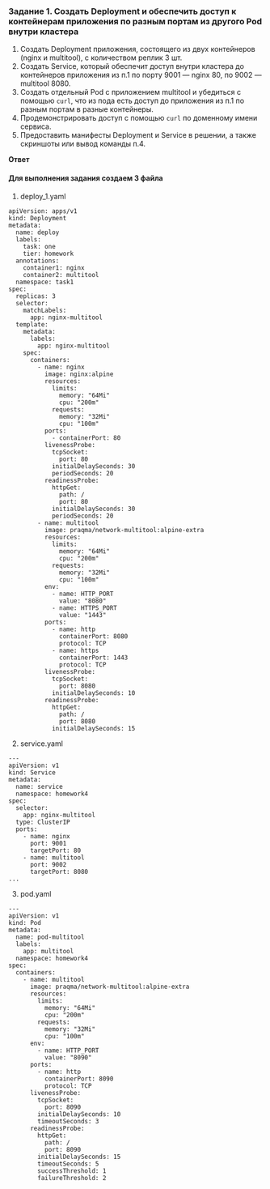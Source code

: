 ### Задание 1. Создать Deployment и обеспечить доступ к контейнерам приложения по разным портам из другого Pod внутри кластера

1. Создать Deployment приложения, состоящего из двух контейнеров (nginx и multitool), с количеством реплик 3 шт.
2. Создать Service, который обеспечит доступ внутри кластера до контейнеров приложения из п.1 по порту 9001 — nginx 80, по 9002 — multitool 8080.
3. Создать отдельный Pod с приложением multitool и убедиться с помощью `curl`, что из пода есть доступ до приложения из п.1 по разным портам в разные контейнеры.
4. Продемонстрировать доступ с помощью `curl` по доменному имени сервиса.
5. Предоставить манифесты Deployment и Service в решении, а также скриншоты или вывод команды п.4.

**Ответ**

#### Для выполнения задания создаем 3 файла

1) deploy_1.yaml

```
apiVersion: apps/v1
kind: Deployment
metadata:
  name: deploy
  labels:
    task: one
    tier: homework
  annotations:
    container1: nginx
    container2: multitool  
  namespace: task1
spec:
  replicas: 3
  selector:
    matchLabels:
      app: nginx-multitool
  template:
    metadata:
      labels:
        app: nginx-multitool
    spec:
      containers:
        - name: nginx
          image: nginx:alpine
          resources:
            limits:
              memory: "64Mi"
              cpu: "200m"
            requests:
              memory: "32Mi"
              cpu: "100m"
          ports:
            - containerPort: 80
          livenessProbe:
            tcpSocket:
              port: 80
            initialDelaySeconds: 30
            periodSeconds: 20
          readinessProbe:
            httpGet:
              path: /
              port: 80
            initialDelaySeconds: 30
            periodSeconds: 20
        - name: multitool
          image: praqma/network-multitool:alpine-extra
          resources:
            limits:
              memory: "64Mi"
              cpu: "200m"
            requests:
              memory: "32Mi"
              cpu: "100m"
          env:
            - name: HTTP_PORT
              value: "8080"
            - name: HTTPS_PORT
              value: "1443"
          ports:
            - name: http
              containerPort: 8080
              protocol: TCP
            - name: https
              containerPort: 1443
              protocol: TCP
          livenessProbe:
            tcpSocket:
              port: 8080
            initialDelaySeconds: 10
          readinessProbe:
            httpGet:
              path: /
              port: 8080
            initialDelaySeconds: 15
```

2) service.yaml

```
---
apiVersion: v1
kind: Service
metadata:
  name: service
  namespace: homework4
spec:
  selector:
    app: nginx-multitool
  type: ClusterIP
  ports:
    - name: nginx
      port: 9001
      targetPort: 80
    - name: multitool
      port: 9002
      targetPort: 8080
...
```

3) pod.yaml

```
---
apiVersion: v1
kind: Pod
metadata:
  name: pod-multitool
  labels:
    app: multitool
  namespace: homework4
spec:
  containers:
    - name: multitool
      image: praqma/network-multitool:alpine-extra
      resources:
        limits:
          memory: "64Mi"
          cpu: "200m"
        requests:
          memory: "32Mi"
          cpu: "100m"
      env:
        - name: HTTP_PORT
          value: "8090"
      ports:
        - name: http
          containerPort: 8090
          protocol: TCP
      livenessProbe:
        tcpSocket:
          port: 8090
        initialDelaySeconds: 10
        timeoutSeconds: 3
      readinessProbe:
        httpGet:
          path: /
          port: 8090
        initialDelaySeconds: 15
        timeoutSeconds: 5
        successThreshold: 1
        failureThreshold: 2
```
